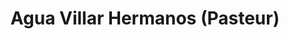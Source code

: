 ---
title: "Agua Villar Hermanos (Pasteur)"
url: /santo-domingo/agua-villar-hermanos-pasteur/
shop: agua
---